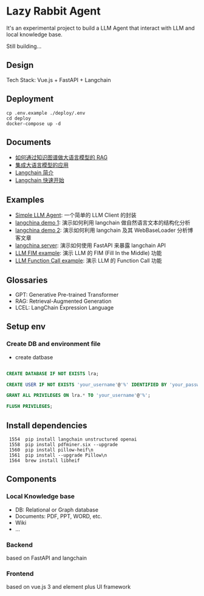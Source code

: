 # Lazy Rabbit Agent

It's an experimental project to build a LLM Agent that interact with LLM and local knowledge base.

Still building...

## Design

Tech Stack: Vue.js + FastAPI + Langchain

## Deployment

```shell
cp .env.example ./deploy/.env
cd deploy
docker-compose up -d

```

## Documents

* [如何通过知识图谱做大语言模型的 RAG](doc/graph_rag.md)
* [集成大语言模型的应用](doc/llm_integration.md)
* [Langchain 简介](doc/langchain_overview.md)
* [Langchain 快速开始](doc/langchain_overview.md)

## Examples

* [Simple LLM Agent](example/simple_llm_agent.py): 一个简单的 LLM Client 的封装
* [langchina demo 1](example/langchain_demo_1.py): 演示如何利用 langchain 做自然语言文本的结构化分析
* [langchina demo 2](example/langchain_demo_2.py): 演示如何利用 langchain 及其 WebBaseLoader 分析博客文章
* [langchina server](example/langchain_demo_2.py): 演示如何使用 FastAPI 来暴露 langchain API
* [LLM FIM example](example/llm_fim_exam.py): 演示 LLM 的 FIM (Fill In the Middle) 功能
* [LLM Function Call example](example/llm_function_call.py): 演示 LLM 的 Function Call 功能


## Glossaries

* GPT: Generative Pre-trained Transformer
* RAG: Retrieval-Augmented Generation
* LCEL: LangChain Expression Language


## Setup env

### Create DB and environment file
* create datbase

```sql

CREATE DATABASE IF NOT EXISTS lra;

CREATE USER IF NOT EXISTS 'your_username'@'%' IDENTIFIED BY 'your_password';

GRANT ALL PRIVILEGES ON lra.* TO 'your_username'@'%';

FLUSH PRIVILEGES;
```

## Install dependencies

```shell
 1554  pip install langchain unstructured openai
 1558  pip install pdfminer.six --upgrade
 1560  pip install pillow-heif\n
 1561  pip install --upgrade Pillow\n
 1564  brew install libheif
 ```

## Components

### Local Knowledge base

* DB: Relational or Graph database
* Documents: PDF, PPT, WORD, etc.
* Wiki
* ...

### Backend

based on FastAPI and langchain


### Frontend

based on vue.js 3 and element plus UI framework


